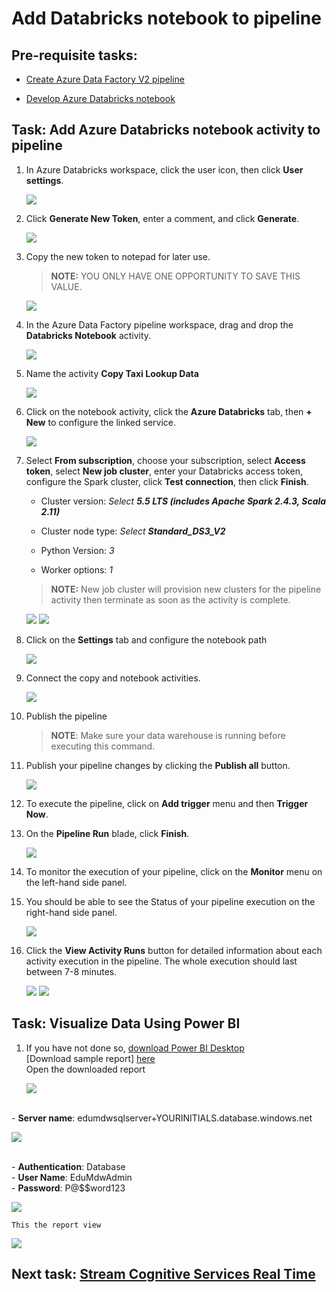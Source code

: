 # Add Databricks notebook to pipeline

## Pre-requisite tasks: 
 
 - [Create Azure Data Factory V2 pipeline](copy-file-into-adls-gen2.md)

 - [Develop Azure Databricks notebook](../azure-databricks/develop-databricks-notebook.md)

## Task: Add Azure Databricks notebook activity to pipeline

1. In Azure Databricks workspace, click the user icon, then click **User settings**.

    ![](media/pipeline/14.png)

1. Click **Generate New Token**, enter a comment, and click **Generate**.

    ![](media/pipeline/15.png)

1. Copy the new token to notepad for later use.

    > **NOTE:** YOU ONLY HAVE ONE OPPORTUNITY TO SAVE THIS VALUE.

    ![](media/pipeline/16.png)

1. In the Azure Data Factory pipeline workspace, drag and drop the **Databricks Notebook** activity.

    ![](media/pipeline/17.png)

1. Name the activity **Copy Taxi Lookup Data** 
   
	![](media/pipeline/databricks-name.png)

1. Click on the notebook activity, click the **Azure Databricks** tab, then **+ New** to configure the linked service.

    ![](media/pipeline/18.png)

1. Select **From subscription**, choose your subscription, select **Access token**, select **New job cluster**, enter your Databricks access token, configure the Spark cluster, click **Test connection**, then click **Finish**. 

    - Cluster version: *Select **5.5 LTS (includes Apache Spark 2.4.3, Scala 2.11)***
    
    - Cluster node type: *Select **Standard_DS3_V2***
    
    - Python Version: *3*
    
    - Worker options: *1*

    > **NOTE:** New job cluster will provision new clusters for the pipeline activity then terminate as soon as the activity is complete.

    ![](media/pipeline/19.png)
    ![](media/pipeline/19a.png)

1. Click on the **Settings** tab and configure the notebook path

    ![](media/pipeline/20.png)

1. Connect the copy and notebook activities.

    ![](media/pipeline/21.png)

1. Publish the pipeline

    > **NOTE**: Make sure your data warehouse is running before executing this command.

1.	Publish your pipeline changes by clicking the **Publish all** button.

    ![](./Media/Lab2-Image33.png)

1.	To execute the pipeline, click on **Add trigger** menu and then **Trigger Now**.
1.	On the **Pipeline Run** blade, click **Finish**.

    ![](./Media/Lab2-Image34.png)

1.	To monitor the execution of your pipeline, click on the **Monitor** menu on the left-hand side panel.
1.	You should be able to see the Status of your pipeline execution on the right-hand side panel.

    ![](./Media/Lab2-Image35.png)

1.	Click the **View Activity Runs** button for detailed information about each activity execution in the pipeline. The whole execution should last between 7-8 minutes.

    ![](./Media/Lab2-Image36.png)
    ![](./Media/Lab2-Image37.png)


## Task: Visualize Data Using Power BI    
 1.  If you have not done so, [download Power BI Desktop]
   <br> [Download sample report]
   <a href="https://github.com/Microsoft-USEduAzure/workshops/blob/master/modern-data-warehouse/azure-data-factory-v2/media/PowerBi/MDWDataVisualization.pbit" download> here </a>
   <br> Open the downloaded report

	 ![](media/powerbi/open-report.png)

   <br> - **Server name**: edumdwsqlserver+YOURINITIALS.database.windows.net

![](media/powerbi/enter-server-name.png)

   <br> - **Authentication**: Database
   <br> - **User Name**: EduMdwAdmin
   <br> - **Password**: P@$$word123

![](media/powerbi/enter-credentials.png)

    This the report view

   ![](media/powerbi/report-view.png)      
    

## Next task: [Stream Cognitive Services Real Time](../azure-logic-app/steam-ai-tweeter.md)

[download Power BI Desktop]:https://www.microsoft.com/en-us/download/details.aspx?id=45331

